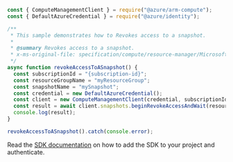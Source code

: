 ```javascript
const { ComputeManagementClient } = require("@azure/arm-compute");
const { DefaultAzureCredential } = require("@azure/identity");

/**
 * This sample demonstrates how to Revokes access to a snapshot.
 *
 * @summary Revokes access to a snapshot.
 * x-ms-original-file: specification/compute/resource-manager/Microsoft.Compute/stable/2022-03-02/DiskRP/examples/snapshotExamples/Snapshot_EndGetAccess.json
 */
async function revokeAccessToASnapshot() {
  const subscriptionId = "{subscription-id}";
  const resourceGroupName = "myResourceGroup";
  const snapshotName = "mySnapshot";
  const credential = new DefaultAzureCredential();
  const client = new ComputeManagementClient(credential, subscriptionId);
  const result = await client.snapshots.beginRevokeAccessAndWait(resourceGroupName, snapshotName);
  console.log(result);
}

revokeAccessToASnapshot().catch(console.error);
```

Read the [SDK documentation](https://github.com/Azure/azure-sdk-for-js/blob/%40azure%2Farm-compute_19.0.0/sdk/compute/arm-compute/README.md) on how to add the SDK to your project and authenticate.
